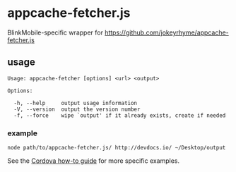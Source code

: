 # appcache-fetcher.js

BlinkMobile-specific wrapper for https://github.com/jokeyrhyme/appcache-fetcher.js

## usage

```
Usage: appcache-fetcher [options] <url> <output>

Options:

  -h, --help     output usage information
  -V, --version  output the version number
  -f, --force    wipe `output' if it already exists, create if needed
```

### example

```shell
node path/to/appcache-fetcher.js/ http://devdocs.io/ ~/Desktop/output
```

See the [Cordova how-to guide](docs/howto-cordova.md) for more specific examples.
